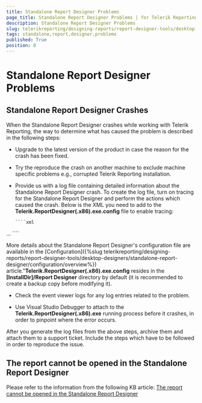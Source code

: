 ```yaml
---
title: Standalone Report Designer Problems
page_title: Standalone Report Designer Problems | for Telerik Reporting Documentation
description: Standalone Report Designer Problems
slug: telerikreporting/designing-reports/report-designer-tools/desktop-designers/standalone-report-designer/standalone-report-designer-problems
tags: standalone,report,designer,problems
published: True
position: 8
---
```


# Standalone Report Designer Problems



## Standalone Report Designer Crashes

When the Standalone Report Designer crashes while working with Telerik Reporting,           the way to determine what has caused the problem is described in the following steps:         

* Upgrade to the latest version of the product in case the reason for the crash has been fixed.

* Try the reproduce the crash on another machine to exclude machine specific problems e.g., corrupted Telerik Reporting installation.

* Provide us with a log file containing detailed information about the Standalone Report Designer crash.               To create the log file, turn on tracing for the Standalone Report Designer and perform the actions which caused the crash.               Below is the XML you need to add to the __Telerik.ReportDesigner(.x86).exe.config__ file to enable tracing:             

    
      ````xml
<?xml version ="1.0"?>
<configuration>
 ...
    <system.diagnostics>
        <trace autoflush="true" indentsize="4">
          <listeners>
            <add name="myListener" type="System.Diagnostics.TextWriterTraceListener" initializeData="c:\temp\StandaloneDesigner.LOG" />
            <remove name="Default" />
          </listeners>
        </trace>
    </system.diagnostics>
</configuration>
````

More details about the Standalone Report Designer's configuration file are available in the [Configuration]({%slug telerikreporting/designing-reports/report-designer-tools/desktop-designers/standalone-report-designer/configuration/overview%}) article."__Telerik.ReportDesigner(.x86).exe.config__ resides in the __[InstallDir]/Report Designer__ directory by default               (it is recommended to create a backup copy before modifying it).             

* Check the event viewer logs for any log entries related to the problem.

* Use Visual Studio Debugger to attach to the __Telerik.ReportDesigner(.x86).exe__ running process before it crashes,               in order to pinpoint where the error occurs.             

After you generate the log files from the above steps, archive them and attach them to a support ticket.           Include the steps which have to be followed in order to reproduce the issue.         

## The report cannot be opened in the Standalone Report Designer

Please refer to the information from the following KB article:  [The report cannot be opened in the Standalone Report Designer](./knowledge-base/report-cannot-be-opened-in-standalone-report-designer) 



